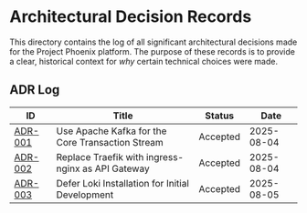# Architectural Decision Records

This directory contains the log of all significant architectural decisions made for the Project Phoenix platform. The purpose of these records is to provide a clear, historical context for *why* certain technical choices were made.

## ADR Log

| ID                                                     | Title                                             | Status   | Date       |
|--------------------------------------------------------|---------------------------------------------------| -------- |------------|
| [ADR-001](./001-choice-of-event-streaming-platform.md) | Use Apache Kafka for the Core Transaction Stream  | Accepted | 2025-08-04 |
| [ADR-002](./002-ingress-controller-choice.md)          | Replace Traefik with ingress-nginx as API Gateway | Accepted | 2025-08-04 |
| [ADR-003](./003-defer-loki-installation.md)            | Defer Loki Installation for Initial Development   | Accepted | 2025-08-05 |
